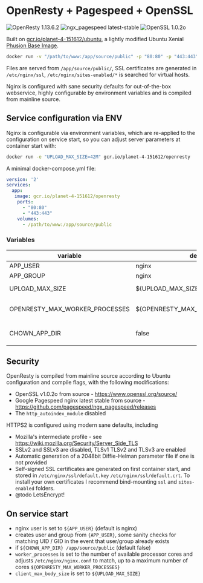 # OpenResty + Pagespeed + OpenSSL

![OpenResty 1.13.6.2](https://img.shields.io/badge/openresty-1.13.6.2-brightgreen.svg) ![ngx_pagespeed latest-stable](https://img.shields.io/badge/ngx_pagespeed-latest--stable-brightgreen.svg) ![OpenSSL 1.0.2o](https://img.shields.io/badge/OpenSSL-1.0.2o-brightgreen.svg)

Built on [gcr.io/planet-4-151612/ubuntu](https://registry.hub.docker.com/u/greenpeace/ubuntu/), a lightly modified Ubuntu Xenial [Phusion Base Image](https://phusion.github.io/baseimage-docker/).

```bash
docker run -v "/path/to/www:/app/source/public" -p "80:80" -p "443:443"  gcr.io/planet-4-151612/openresty:develop
```

Files are served from `/app/source/public/`, SSL certificates are generated in `/etc/nginx/ssl`, `/etc/nginx/sites-enabled/*` is searched for virtual hosts.

Nginx is configured with sane security defaults for out-of-the-box webservice, highly configurable by environment variables and is compiled from mainline source.

## Service configuration via ENV

Nginx is configurable via environment variables, which are re-applied to the configuration on service start, so you can adjust server parameters at container start with:

```bash
docker run -e "UPLOAD_MAX_SIZE=42M" gcr.io/planet-4-151612/openresty
```

A minimal docker-compose.yml file:

```yml
version: '2'
services:
  app:
   image: gcr.io/planet-4-151612/openresty
    ports:
      - "80:80"
      - "443:443"
    volumes:
      - /path/to/www:/app/source/public
```

### Variables

variable                   | default | description
-------------------------- | ------- | ------------------------------------------------------------------------------------
APP_USER                   | nginx   | Service user name
APP_GROUP                  | nginx   | Service group name
UPLOAD_MAX_SIZE            | ${UPLOAD_MAX_SIZE}     | Sets `nginx_client_max_body_size`
OPENRESTY_MAX_WORKER_PROCESSES | ${OPENRESTY_MAX_WORKER_PROCESSES}       | Sets `worker_processes`, will not exceed number of logical cores
CHOWN_APP_DIR              | false   | If true `chown` `/app/source/public` as `APP_USER:APP_GROUP`

## Security

OpenResty is compiled from mainline source according to Ubuntu configuration and compile flags, with the following modifications:

- OpenSSL v1.0.2o from source - <https://www.openssl.org/source/>
- Google Pagespeed nginx latest stable from source - <https://github.com/pagespeed/ngx_pagespeed/releases>
- The `http_autoindex_module` disabled

HTTPS2 is configured using modern sane defaults, including

- Mozilla's intermediate profile - see <https://wiki.mozilla.org/Security/Server_Side_TLS>
- SSLv2 and SSLv3 are disabled, TLSv1 TLSv2 and TLSv3 are enabled
- Automatic generation of a 2048bit Diffie-Helman parameter file if one is not provided
- Self-signed SSL certificates are generated on first container start, and stored in `/etc/nginx/ssl/default.key` `/etc/nginx/ssl/default.crt`. To install your own certificates I recommend bind-mounting `ssl` and `sites-enabled` folders.
- @todo LetsEncrypt!

## On service start

- nginx user is set to `${APP_USER}` (default is nginx)
- creates user and group from `{APP_USER}`, some sanity checks for matching UID / GID in the event that user/group already exists
- if `${CHOWN_APP_DIR} /app/source/public` (default false)
- `worker_processes` is set to the number of available processor cores and adjusts `/etc/nginx/nginx.conf` to match, up to a maximum number of cores `${OPENRESTY_MAX_WORKER_PROCESSES}`
- `client_max_body_size` is set to `${UPLOAD_MAX_SIZE}`
